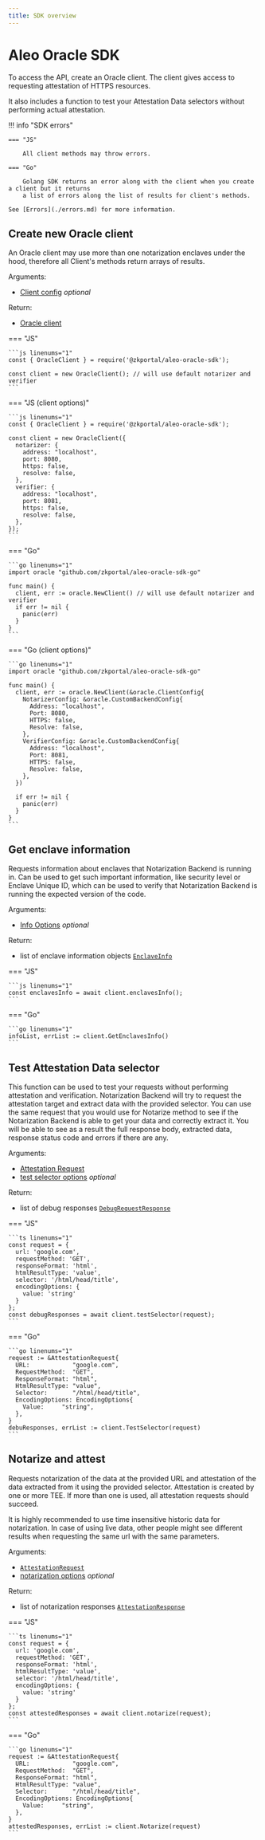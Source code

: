 ```yaml
---
title: SDK overview
---
```


# Aleo Oracle SDK

To access the API, create an Oracle client. The client gives access to requesting attestation of HTTPS resources.

It also includes a function to test your Attestation Data selectors without performing actual attestation.

!!! info "SDK errors"

    === "JS"

        All client methods may throw errors.

    === "Go"

        Golang SDK returns an error along with the client when you create a client but it returns
        a list of errors along the list of results for client's methods.

    See [Errors](./errors.md) for more information.

## Create new Oracle client

An Oracle client may use more than one notarization enclaves under the hood, therefore all Client's methods return
arrays of results.

Arguments:

- [Client config](../sdk/js_api.md#type-clientconfig) *optional*

Return:

- [Oracle client](../sdk/js_api.md#class-oracleclient)

=== "JS"

    ```js linenums="1"
    const { OracleClient } = require('@zkportal/aleo-oracle-sdk');

    const client = new OracleClient(); // will use default notarizer and verifier
    ```

=== "JS (client options)"

    ```js linenums="1"
    const { OracleClient } = require('@zkportal/aleo-oracle-sdk');

    const client = new OracleClient({
      notarizer: {
        address: "localhost",
        port: 8080,
        https: false,
        resolve: false,
      },
      verifier: {
        address: "localhost",
        port: 8081,
        https: false,
        resolve: false,
      },
    });
    ```

=== "Go"

    ```go linenums="1"
    import oracle "github.com/zkportal/aleo-oracle-sdk-go"

    func main() {
      client, err := oracle.NewClient() // will use default notarizer and verifier
      if err != nil {
        panic(err)
      }
    }
    ```

=== "Go (client options)"

    ```go linenums="1"
    import oracle "github.com/zkportal/aleo-oracle-sdk-go"

    func main() {
      client, err := oracle.NewClient(&oracle.ClientConfig{
        NotarizerConfig: &oracle.CustomBackendConfig{
          Address: "localhost",
          Port: 8080,
          HTTPS: false,
          Resolve: false,
        },
        VerifierConfig: &oracle.CustomBackendConfig{
          Address: "localhost",
          Port: 8081,
          HTTPS: false,
          Resolve: false,
        },
      })

      if err != nil {
        panic(err)
      }
    }
    ```

## Get enclave information

Requests information about enclaves that Notarization Backend is running in. Can be used to get such important information, like security level or Enclave Unique ID, which can be used to verify that Notarization Backend is running the expected version of the code.

Arguments:

- [Info Options](../sdk/js_api.md#type-infooptions) *optional*

Return:

- list of enclave information objects [`EnclaveInfo`](../sdk/js_api.md#type-enclaveinfo)

=== "JS"

    ```js linenums="1"
    const enclavesInfo = await client.enclavesInfo();
    ```

=== "Go"

    ```go linenums="1"
    infoList, errList := client.GetEnclavesInfo()
    ```

## Test Attestation Data selector

This function can be used to test your requests without performing attestation and verification.
Notarization Backend will try to request the attestation target and extract data with the provided selector.
You can use the same request that you would use for Notarize method to see if the Notarization Backend is able to get your data and correctly extract it.
You will be able to see as a result the full response body, extracted data, response status code and errors if there are any.

Arguments:

- [Attestation Request](../sdk/js_api.md#type-attestationrequest)
- [test selector options](../sdk/js_api.md#testselector) *optional*

Return:

- list of debug responses [`DebugRequestResponse`](../sdk/js_api.md#type-debugrequestresponse)

=== "JS"

    ```ts linenums="1"
    const request = {
      url: 'google.com',
      requestMethod: 'GET',
      responseFormat: 'html',
      htmlResultType: 'value',
      selector: '/html/head/title',
      encodingOptions: {
        value: 'string'
      }
    };
    const debugResponses = await client.testSelector(request);
    ```

=== "Go"

    ```go linenums="1"
    request := &AttestationRequest{
      URL:            "google.com",
      RequestMethod:  "GET",
      ResponseFormat: "html",
      HtmlResultType: "value",
      Selector:       "/html/head/title",
      EncodingOptions: EncodingOptions{
        Value:     "string",
      },
    }
    debuResponses, errList := client.TestSelector(request)
    ```

## Notarize and attest

Requests notarization of the data at the provided URL and attestation of the data extracted from it using the provided selector. Attestation is created by one or more TEE. If more than one is used, all attestation requests should succeed.

It is highly recommended to use time insensitive historic data for notarization. In case of using live data, other people might see different results when requesting the same url with the same parameters.

Arguments:

- [`AttestationRequest`](../sdk/js_api.md#type-attestationrequest)
- [notarization options](../sdk/js_api.md#type-notarizationoptions) *optional*

Return:

- list of notarization responses [`AttestationResponse`](../sdk/js_api.md#type-attestationresponse)

=== "JS"

    ```ts linenums="1"
    const request = {
      url: 'google.com',
      requestMethod: 'GET',
      responseFormat: 'html',
      htmlResultType: 'value',
      selector: '/html/head/title',
      encodingOptions: {
        value: 'string'
      }
    };
    const attestedResponses = await client.notarize(request);
    ```

=== "Go"

    ```go linenums="1"
    request := &AttestationRequest{
      URL:            "google.com",
      RequestMethod:  "GET",
      ResponseFormat: "html",
      HtmlResultType: "value",
      Selector:       "/html/head/title",
      EncodingOptions: EncodingOptions{
        Value:     "string",
      },
    }
    attestedResponses, errList := client.Notarize(request)
    ```